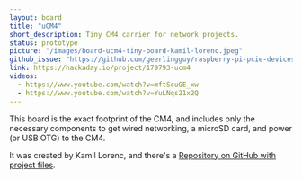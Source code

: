 ```yaml
---
layout: board
title: "uCM4"
short_description: Tiny CM4 carrier for network projects.
status: prototype
picture: "/images/board-ucm4-tiny-board-kamil-lorenc.jpeg"
github_issue: "https://github.com/geerlingguy/raspberry-pi-pcie-devices/issues/163"
link: https://hackaday.io/project/179793-ucm4
videos:
  - https://www.youtube.com/watch?v=mftScuGE_xw
  - https://www.youtube.com/watch?v=YuLNqs21x2Q
---
```

This board is the exact footprint of the CM4, and includes only the necessary components to get wired networking, a microSD card, and power (or USB OTG) to the CM4.

It was created by Kamil Lorenc, and there's a [Repository on GitHub with project files](https://github.com/v3l0c1r4pt0r/ucm4).
